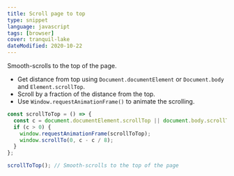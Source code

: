 ```yaml
---
title: Scroll page to top
type: snippet
language: javascript
tags: [browser]
cover: tranquil-lake
dateModified: 2020-10-22
---
```


Smooth-scrolls to the top of the page.

- Get distance from top using `Document.documentElement` or `Document.body` and `Element.scrollTop`.
- Scroll by a fraction of the distance from the top.
- Use `Window.requestAnimationFrame()` to animate the scrolling.

```js
const scrollToTop = () => {
  const c = document.documentElement.scrollTop || document.body.scrollTop;
  if (c > 0) {
    window.requestAnimationFrame(scrollToTop);
    window.scrollTo(0, c - c / 8);
  }
};
```

```js
scrollToTop(); // Smooth-scrolls to the top of the page
```
